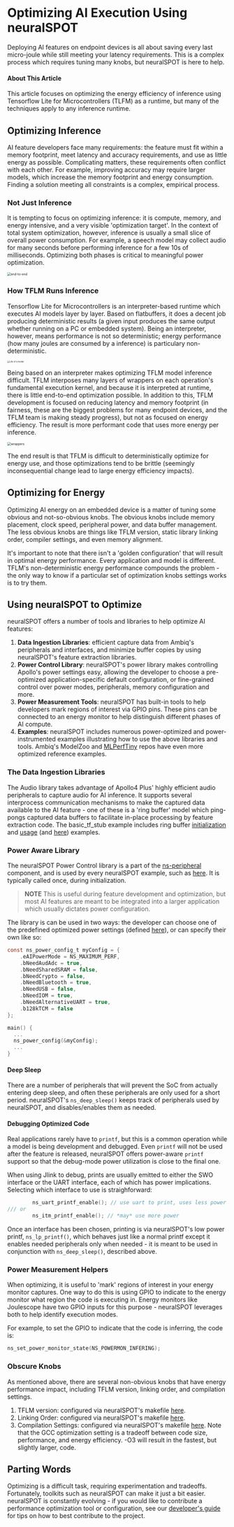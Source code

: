 # Optimizing AI Execution Using neuralSPOT

Deploying AI features on endpoint devices is all about saving every last micro-joule while still meeting your latency requirements. This is a complex process which requires tuning many knobs, but neuralSPOT is here to help.

#### About This Article

This article focuses on optimizing the energy efficiency of inference using Tensorflow Lite for Microcontrollers (TLFM) as a runtime, but many of the techniques apply to any inference runtime.

## Optimizing Inference

AI feature developers face many requirements: the feature must fit within a memory footprint, meet latency and accuracy requirements, and use as little energy as possible. Complicating matters, these requirements often conflict with each other. For example, improving accuracy may require larger models, which increase the memory footprint and energy consumption. Finding a solution meeting all constraints is a complex, empirical process.

### Not Just Inference

It is tempting to focus on optimizing inference: it is compute, memory, and energy intensive, and a very visible 'optimization target'. In the context of total system optimization, however, inference is usually a small slice of overall power consumption. For example, a speech model may collect audio for many seconds before performing inference for a few 10s of milliseconds. Optimizing both phases is critical to meaningful power optimization.

<img src="./images/energy-for-speech.png" alt="end-to-end" style="zoom:50%;" />

### How TFLM Runs Inference

Tensorflow Lite for Microcontrollers is an interpreter-based runtime which executes AI models layer by layer. Based on flatbuffers, it does a decent job producing deterministic results (a given input produces the same output whether running on a PC or embedded system). Being an interpreter, however, means performance is not so deterministic; energy performance (how many joules are consumed by a inference) is particulary non-deterministic.



<img src="./images/life-of-a-model.png" alt="Life of a model" style="zoom: 33%;" />

Being based on an interpreter makes optimizing TFLM model inference difficult. TFLM interposes many layers of wrappers on each operation's fundamental execution kernel, and because it is interpreted at runtime, there is little end-to-end optimization possible. In addition to this, TFLM development is focused on reducing latency and memory footprint (in fairness, these are the biggest problems for many endpoint devices, and the TFLM team is making steady progress), but not as focused on energy efficiency. The result is more performant code that uses more energy per inference.

<img src="./images/wrappers-wrapping-wrappers.png" alt="wrappers" style="zoom:50%;" />



The end result is that TFLM is difficult to deterministically optimize for energy use, and those optimizations tend to be brittle (seemingly inconsequential change lead to large energy efficiency impacts).

## Optimizing for Energy

Optimizing AI energy on an embedded device is a matter of tuning some obvious and not-so-obvious knobs. The obvious knobs include memory placement, clock speed, peripheral power, and data buffer management. The less obvious knobs are things like TFLM version, static library linking order, compiler settings, and even memory alignment.

It's important to note that there isn't a 'golden configuration' that will result in optimal energy performance. Every application and model is different. TFLM's non-deterministic energy performance compounds the problem - the only way to know if a particular set of optimization knobs settings works is to try them.

## Using neuralSPOT to Optimize

neuralSPOT offers a number of tools and libraries to help optimize AI features:

1. **Data Ingestion Libraries**: efficient capture data from Ambiq's peripherals and interfaces, and minimize buffer copies by using neuralSPOT's feature extraction libraries.
2. **Power Control Library**: neuralSPOT's power library makes controlling Apollo's power settings easy, allowing the developer to choose a pre-optimized application-specific default configuration, or fine-grained control over power modes, peripherals, memory configuration and more.
3. **Power Measurement Tools**: neuralSPOT has built-in tools to help developers mark regions of interest via GPIO pins. These pins can be connected to an energy monitor to help distinguish different phases of AI compute.
4. **Examples**: neuralSPOT includes numerous power-optimized and power-instrumented examples illustrating how to use the above libraries and tools. Ambiq's ModelZoo and [MLPerfTiny](https://github.com/AmbiqAI/MLPerfTiny) repos have even more optimized reference examples.

### The Data Ingestion Libraries

The Audio library takes advantage of Apollo4 Plus' highly efficient audio peripherals to capture audio for AI inference. It supports several interprocess communication mechanisms to make the captured data available to the AI feature - one of these is a 'ring buffer' model which ping-pongs captured data buffers to facilitate in-place processing by feature extraction code. The basic_tf_stub example includes ring buffer [initialization](https://github.com/AmbiqAI/neuralSPOT/blob/70438d631a160988412aa3ba0c27e15d589ac92c/examples/basic_tf_stub/src/main.cc#L272) and [usage](https://github.com/AmbiqAI/neuralSPOT/blob/70438d631a160988412aa3ba0c27e15d589ac92c/examples/basic_tf_stub/src/main.cc#L256) (and [here](https://github.com/AmbiqAI/neuralSPOT/blob/70438d631a160988412aa3ba0c27e15d589ac92c/examples/basic_tf_stub/src/main.cc#L395)) examples.

### Power Aware Library

The neuralSPOT Power Control library is a part of the [ns-peripheral](https://github.com/AmbiqAI/neuralSPOT/tree/main/neuralspot/ns-peripherals) component, and is used by every neuralSPOT example, such as [here](https://github.com/AmbiqAI/neuralSPOT/blob/70438d631a160988412aa3ba0c27e15d589ac92c/examples/rpc_client_example/src/rpc_client.cc#L70). It is typically called once, during initialization. 

> **NOTE** This is useful during feature development and optimization, but most AI features are meant to be integrated into a larger application which usually dictates power configuration.

The library is can be used in two ways: the developer can choose one of the predefined optimized power settings (defined [here](https://github.com/AmbiqAI/neuralSPOT/blob/70438d631a160988412aa3ba0c27e15d589ac92c/neuralspot/ns-peripherals/src/ns_power.c#L51)), or can specify their own like so:

```c
const ns_power_config_t myConfig = {
    .eAIPowerMode = NS_MAXIMUM_PERF,
    .bNeedAudAdc = true,
    .bNeedSharedSRAM = false,
    .bNeedCrypto = false,
    .bNeedBluetooth = true,
    .bNeedUSB = false,
    .bNeedIOM = true,
    .bNeedAlternativeUART = true,
    .b128kTCM = false
};

main() {
  ...
  ns_power_config(&myConfig);
  ...
}
```

#### Deep Sleep
There are a number of peripherals that will prevent the SoC from actually entering deep sleep, and often these peripherals are only used for a short period. neuralSPOT's `ns_deep_sleep()` keeps track of peripherals used by neuralSPOT, and disables/enables them as needed.

#### Debugging Optimized Code
Real applications rarely have to `printf`, but this is a common operation while a model is being development and debugged. Even `printf` will not be used after the feature is released, neuralSPOT offers power-aware `printf` support so that the debug-mode power utilization is close to the final one.

When using Jlink to debug, prints are usually emitted to either the SWO interface or the UART interface, each of which has power implications. Selecting which interface to use is straighforward:

```c
        ns_uart_printf_enable(); // use uart to print, uses less power
/// or
        ns_itm_printf_enable(); // *may* use more power
```

Once an interface has been chosen, printing is via neuralSPOT's low power printf, `ns_lp_printf()`, which behaves just like a normal printf except it enables needed peripherals only when needed - it is meant to be used in conjunction with `ns_deep_sleep()`, described above.

### Power Measurement Helpers

When optimizing, it is useful to 'mark' regions of interest in your energy monitor captures. One way to do this is using GPIO to indicate to the energy monitor what region the code is executing in. Energy monitors like Joulescope have two GPIO inputs for this purpose - neuralSPOT leverages both to help identify execution modes.

For example, to set the GPIO to indicate that the code is inferring, the code is:

```c
ns_set_power_monitor_state(NS_POWERMON_INFERING);
```

### Obscure Knobs

As mentioned above, there are several non-obvious knobs that have energy performance impact, including TFLM version, linking order, and compilation settings.

1. TFLM version: configured via neuralSPOT's makefile [here](https://github.com/AmbiqAI/neuralSPOT/blob/70438d631a160988412aa3ba0c27e15d589ac92c/make/neuralspot_config.mk#L22).
2. Linking Order: configured via neuralSPOT's makefile [here](https://github.com/AmbiqAI/neuralSPOT/blob/70438d631a160988412aa3ba0c27e15d589ac92c/make/neuralspot_toolchain.mk#L48).
3. Compilation Settings: configured via neuralSPOT's makefile [here](https://github.com/AmbiqAI/neuralSPOT/blob/70438d631a160988412aa3ba0c27e15d589ac92c/make/neuralspot_toolchain.mk#L41). Note that the GCC optimization setting is a tradeoff between code size, performance, and energy efficiency. -O3 will result in the fastest, but slightly larger, code.

## Parting Words

Optimizing is a difficult task, requiring experimentation and tradeoffs. Fortunately, toolkits such as neuralSPOT can make it just a bit easier. neuralSPOT is constantly evolving - if you would like to contribute a performance optimization tool or configuration, see our [developer's guide](https://github.com/AmbiqAI/neuralSPOT/blob/main/docs/developer_guide.md) for tips on how to best contribute to the project.